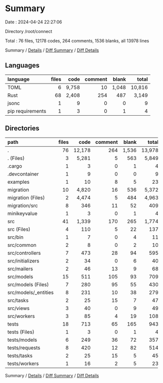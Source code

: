 # Summary

Date : 2024-04-24 22:27:06

Directory /root/connect

Total : 76 files,  12178 codes, 264 comments, 1536 blanks, all 13978 lines

Summary / [Details](details.md) / [Diff Summary](diff.md) / [Diff Details](diff-details.md)

## Languages
| language | files | code | comment | blank | total |
| :--- | ---: | ---: | ---: | ---: | ---: |
| TOML | 6 | 9,758 | 10 | 1,048 | 10,816 |
| Rust | 68 | 2,408 | 254 | 487 | 3,149 |
| jsonc | 1 | 9 | 0 | 0 | 9 |
| pip requirements | 1 | 3 | 0 | 1 | 4 |

## Directories
| path | files | code | comment | blank | total |
| :--- | ---: | ---: | ---: | ---: | ---: |
| . | 76 | 12,178 | 264 | 1,536 | 13,978 |
| . (Files) | 3 | 5,281 | 5 | 563 | 5,849 |
| .cargo | 1 | 3 | 0 | 1 | 4 |
| .devcontainer | 1 | 9 | 0 | 0 | 9 |
| examples | 1 | 10 | 8 | 5 | 23 |
| migration | 10 | 4,820 | 16 | 536 | 5,372 |
| migration (Files) | 2 | 4,474 | 5 | 484 | 4,963 |
| migration/src | 8 | 346 | 11 | 52 | 409 |
| minikeyvalue | 1 | 3 | 0 | 1 | 4 |
| src | 41 | 1,339 | 170 | 265 | 1,774 |
| src (Files) | 4 | 110 | 5 | 22 | 137 |
| src/bin | 1 | 7 | 0 | 4 | 11 |
| src/common | 2 | 8 | 0 | 2 | 10 |
| src/controllers | 7 | 473 | 28 | 94 | 595 |
| src/initializers | 2 | 34 | 0 | 6 | 40 |
| src/mailers | 2 | 46 | 13 | 9 | 68 |
| src/models | 15 | 511 | 105 | 93 | 709 |
| src/models (Files) | 7 | 280 | 95 | 55 | 430 |
| src/models/_entities | 8 | 231 | 10 | 38 | 279 |
| src/tasks | 2 | 25 | 15 | 7 | 47 |
| src/views | 3 | 40 | 0 | 9 | 49 |
| src/workers | 3 | 85 | 4 | 19 | 108 |
| tests | 18 | 713 | 65 | 165 | 943 |
| tests (Files) | 1 | 3 | 0 | 1 | 4 |
| tests/models | 6 | 249 | 36 | 72 | 357 |
| tests/requests | 8 | 420 | 12 | 82 | 514 |
| tests/tasks | 2 | 25 | 15 | 5 | 45 |
| tests/workers | 1 | 16 | 2 | 5 | 23 |

Summary / [Details](details.md) / [Diff Summary](diff.md) / [Diff Details](diff-details.md)